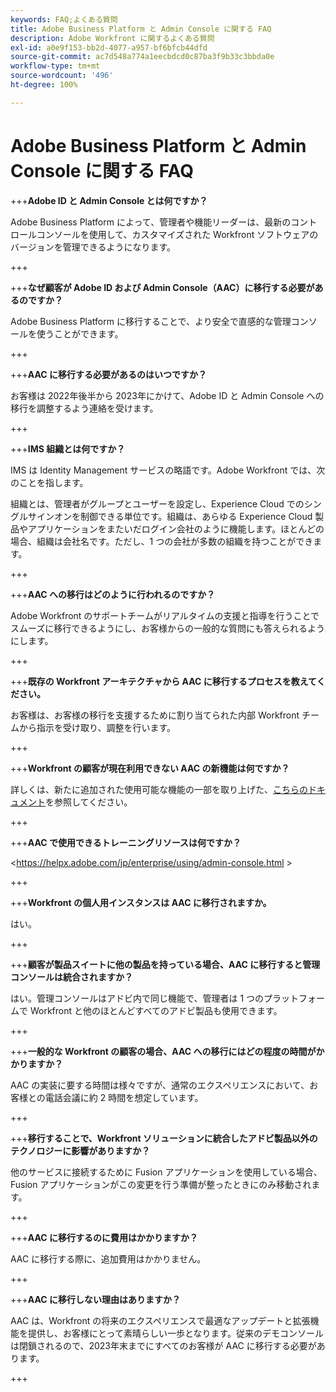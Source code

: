 ```yaml
---
keywords: FAQ;よくある質問
title: Adobe Business Platform と Admin Console に関する FAQ
description: Adobe Workfront に関するよくある質問
exl-id: a0e9f153-bb2d-4077-a957-bf6bfcb44dfd
source-git-commit: ac7d548a774a1eecbdcd0c87ba3f9b33c3bbda0e
workflow-type: tm+mt
source-wordcount: '496'
ht-degree: 100%

---
```


# Adobe Business Platform と Admin Console に関する FAQ

+++**Adobe ID と Admin Console とは何ですか？**

Adobe Business Platform によって、管理者や機能リーダーは、最新のコントロールコンソールを使用して、カスタマイズされた Workfront ソフトウェアのバージョンを管理できるようになります。

+++

+++**なぜ顧客が Adobe ID および Admin Console（AAC）に移行する必要があるのですか？**

Adobe Business Platform に移行することで、より安全で直感的な管理コンソールを使うことができます。

+++

+++**AAC に移行する必要があるのはいつですか？**

お客様は 2022年後半から 2023年にかけて、Adobe ID と Admin Console への移行を調整するよう連絡を受けます。

+++

+++**IMS 組織とは何ですか？**

IMS は Identity Management サービスの略語です。Adobe Workfront では、次のことを指します。

組織とは、管理者がグループとユーザーを設定し、Experience Cloud でのシングルサインオンを制御できる単位です。組織は、あらゆる Experience Cloud 製品やアプリケーションをまたいだログイン会社のように機能します。ほとんどの場合、組織は会社名です。ただし、1 つの会社が多数の組織を持つことができます。

+++

+++**AAC への移行はどのように行われるのですか？**

Adobe Workfront のサポートチームがリアルタイムの支援と指導を行うことでスムーズに移行できるようにし、お客様からの一般的な質問にも答えられるようにします。

+++

+++**既存の Workfront アーキテクチャから AAC に移行するプロセスを教えてください。**

お客様は、お客様の移行を支援するために割り当てられた内部 Workfront チームから指示を受け取り、調整を行います。

+++

+++**Workfront の顧客が現在利用できない AAC の新機能は何ですか？**

詳しくは、新たに追加された使用可能な機能の一部を取り上げた、[こちらのドキュメント](overview.md)を参照してください。

+++

+++**AAC で使用できるトレーニングリソースは何ですか？**

&lt;https://helpx.adobe.com/jp/enterprise/using/admin-console.html >

+++

+++**Workfront の個人用インスタンスは AAC に移行されますか。**

はい。

+++

+++**顧客が製品スイートに他の製品を持っている場合、AAC に移行すると管理コンソールは統合されますか？**

はい。管理コンソールはアドビ内で同じ機能で、管理者は 1 つのプラットフォームで Workfront と他のほとんどすべてのアドビ製品も使用できます。

+++

+++**一般的な Workfront の顧客の場合、AAC への移行にはどの程度の時間がかかりますか？**

AAC の実装に要する時間は様々ですが、通常のエクスペリエンスにおいて、お客様との電話会議に約 2 時間を想定しています。

+++

+++**移行することで、Workfront ソリューションに統合したアドビ製品以外のテクノロジーに影響がありますか？**

他のサービスに接続するために Fusion アプリケーションを使用している場合、Fusion アプリケーションがこの変更を行う準備が整ったときにのみ移動されます。

+++

+++**AAC に移行するのに費用はかかりますか？**

AAC に移行する際に、追加費用はかかりません。

+++

+++**AAC に移行しない理由はありますか？**

AAC は、Workfront の将来のエクスペリエンスで最適なアップデートと拡張機能を提供し、お客様にとって素晴らしい一歩となります。従来のデモコンソールは閉鎖されるので、2023年末までにすべてのお客様が AAC に移行する必要があります。

+++

